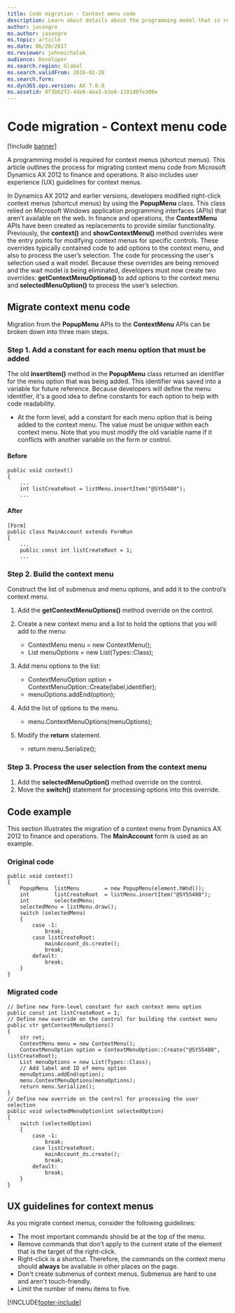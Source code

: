 ```yaml
---
title: Code migration - Context menu code
description: Learn about details about the programming model that is required for context menus, including an overview on migrating context menu code.
author: jasongre
ms.author: jasongre
ms.topic: article
ms.date: 06/20/2017
ms.reviewer: johnmichalak
audience: Developer
ms.search.region: Global
ms.search.validFrom: 2016-02-28
ms.search.form: 
ms.dyn365.ops.version: AX 7.0.0
ms.assetid: 8f3b62f2-4de6-4ea3-b3e6-1101d0fe308e
---
```


# Code migration - Context menu code

[!include [banner](../includes/banner.md)]

A programming model is required for context menus (shortcut menus). This article outlines the process for migrating context menu code from Microsoft Dynamics AX 2012 to finance and operations. It also includes user experience (UX) guidelines for context menus.

In Dynamics AX 2012 and earlier versions, developers modified right-click context menus (shortcut menus) by using the **PopupMenu** class. This class relied on Microsoft Windows application programming interfaces (APIs) that aren't available on the web. In finance and operations, the **ContextMenu** APIs have been created as replacements to provide similar functionality. Previously, the **context()** and **showContextMenu()** method overrides were the entry points for modifying context menus for specific controls. These overrides typically contained code to add options to the context menu, and also to process the user’s selection. The code for processing the user's selection used a wait model. Because these overrides are being removed and the wait model is being eliminated, developers must now create two overrides: **getContextMenuOptions()** to add options to the context menu and **selectedMenuOption()** to process the user’s selection.

## Migrate context menu code 
Migration from the **PopupMenu** APIs to the **ContextMenu** APIs can be broken down into three main steps.

### Step 1. Add a constant for each menu option that must be added

The old **insertItem()** method in the **PopupMenu** class returned an identifier for the menu option that was being added. This identifier was saved into a variable for future reference. Because developers will define the menu identifier, it's a good idea to define constants for each option to help with code readability.

-   At the form level, add a constant for each menu option that is being added to the context menu. The value must be unique within each context menu. Note that you must modify the old variable name if it conflicts with another variable on the form or control.

#### Before

```xpp
public void context()
{
    ...
    int listCreateRoot = listMenu.insertItem("@SYS5480");
    ...
```

#### After

```xpp
[Form]
public class MainAccount extends FormRun
{
    ...
    public const int listCreateRoot = 1;
    ...
```

### Step 2. Build the context menu

Construct the list of submenus and menu options, and add it to the control’s context menu.

1.  Add the **getContextMenuOptions()** method override on the control.
2.  Create a new context menu and a list to hold the options that you will add to the menu:
    -   ContextMenu menu = new ContextMenu();
    -   List menuOptions = new List(Types::Class);

3.  Add menu options to the list:
    -   ContextMenuOption option = ContextMenuOption::Create(label,identifier);
    -   menuOptions.addEnd(option);

4.  Add the list of options to the menu.
    -   menu.ContextMenuOptions(menuOptions);

5.  Modify the **return** statement.
    -   return menu.Serialize();

### Step 3. Process the user selection from the context menu

1.  Add the **selectedMenuOption()** method override on the control.
2.  Move the **switch()** statement for processing options into this override.

## Code example
This section illustrates the migration of a context menu from Dynamics AX 2012 to finance and operations. The **MainAccount** form is used as an example.

### Original code

```xpp
public void context()
{       
    PopupMenu  listMenu        = new PopupMenu(element.hWnd());
    int        listCreateRoot  = listMenu.insertItem("@SYS5480");
    int        selectedMenu;
    selectedMenu = listMenu.draw();
    switch (selectedMenu)
    {
        case -1:
            break;
        case listCreateRoot:
            mainAccount_ds.create();
            break;
        default:
            break;
    }
}
```

### Migrated code

```xpp
// Define new form-level constant for each context menu option
public const int listCreateRoot = 1;
// Define new override on the control for building the context menu
public str getContextMenuOptions()
{
    str ret;
    ContextMenu menu = new ContextMenu(); 
    ContextMenuOption option = ContextMenuOption::Create("@SYS5480", listCreateRoot);
    List menuOptions = new List(Types::Class); 
    // Add label and ID of menu option
    menuOptions.addEnd(option); 
    menu.ContextMenuOptions(menuOptions);
    return menu.Serialize();
}
// Define new override on the control for processing the user selection
public void selectedMenuOption(int selectedOption)
{
    switch (selectedOption)
    {
        case -1:
            break;
        case listCreateRoot:
            mainAccount_ds.create();
            break;
        default:
            break;
    }
}
```

## UX guidelines for context menus
As you migrate context menus, consider the following guidelines:

-   The most important commands should be at the top of the menu.
-   Remove commands that don't apply to the current state of the element that is the target of the right-click.
-   Right-click is a shortcut. Therefore, the commands on the context menu should **always** be available in other places on the page.
-   Don't create submenus of context menus. Submenus are hard to use and aren't touch-friendly.
-   Limit the number of menu items to five.




[!INCLUDE[footer-include](../../../includes/footer-banner.md)]
